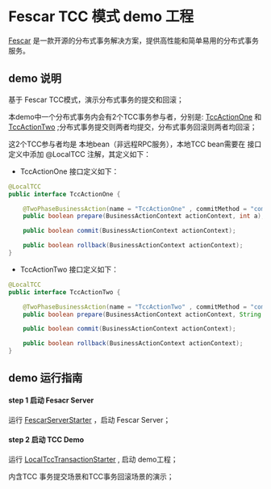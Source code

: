 # Fescar TCC 模式 demo 工程


[Fescar](https://github.com/alibaba/fescar) 是一款开源的分布式事务解决方案，提供高性能和简单易用的分布式事务服务。   


## demo 说明

基于 Fescar TCC模式，演示分布式事务的提交和回滚；

本demo中一个分布式事务内会有2个TCC事务参与者，分别是: [TccActionOne](https://github.com/fescar-group/fescar-samples/tcc/local-tcc-sample/src/main/java/com/alibaba/fescar/samples/tcc/action/TccActionOne.java) 和 [TccActionTwo](https://github.com/fescar-group/fescar-samples/tcc/local-tcc-sample/src/main/java/com/alibaba/fescar/samples/tcc/action/TccActionTwo.java) ;分布式事务提交则两者均提交，分布式事务回滚则两者均回滚；

这2个TCC参与者均是 本地bean（非远程RPC服务），本地TCC bean需要在 接口定义中添加 @LocalTCC 注解，其定义如下：

- TccActionOne 接口定义如下：

```java
@LocalTCC
public interface TccActionOne {

    @TwoPhaseBusinessAction(name = "TccActionOne" , commitMethod = "commit", rollbackMethod = "rollback")
    public boolean prepare(BusinessActionContext actionContext, int a);

    public boolean commit(BusinessActionContext actionContext);

    public boolean rollback(BusinessActionContext actionContext);
}

```

- TccActionTwo 接口定义如下：

```java
@LocalTCC
public interface TccActionTwo {

    @TwoPhaseBusinessAction(name = "TccActionTwo" , commitMethod = "commit", rollbackMethod = "rollback")
    public boolean prepare(BusinessActionContext actionContext, String b);

    public boolean commit(BusinessActionContext actionContext);

    public boolean rollback(BusinessActionContext actionContext);
}
```


## demo 运行指南

#### step 1 启动 Fesacr Server

运行 [FescarServerStarter](https://github.com/fescar-group/fescar-samples/blob/master/tcc/local-tcc-sample/src/test/java/com/alibaba/fescar/samples/tcc/FescarServerStarter.java) ，启动 Fescar Server；

#### step 2 启动 TCC Demo

运行 [LocalTccTransactionStarter](https://github.com/fescar-group/fescar-samples/blob/master/tcc/local-tcc-sample/src/main/java/com/alibaba/fescar/samples/tcc/starter/LocalTccTransactionStarter.java) , 启动 demo工程；

内含TCC 事务提交场景和TCC事务回滚场景的演示；
